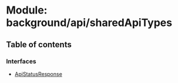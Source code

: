 # Module: background/api/sharedApiTypes

## Table of contents

### Interfaces

- [ApiStatusResponse](../wiki/background.api.sharedApiTypes.ApiStatusResponse)
